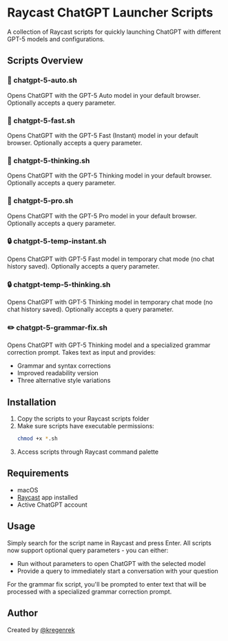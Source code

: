 # Raycast ChatGPT Launcher Scripts

A collection of Raycast scripts for quickly launching ChatGPT with different GPT-5 models and configurations.

## Scripts Overview

### 🤖 chatgpt-5-auto.sh
Opens ChatGPT with the GPT-5 Auto model in your default browser. Optionally accepts a query parameter.

### 🤖 chatgpt-5-fast.sh
Opens ChatGPT with the GPT-5 Fast (Instant) model in your default browser. Optionally accepts a query parameter.

### 🤖 chatgpt-5-thinking.sh
Opens ChatGPT with the GPT-5 Thinking model in your default browser. Optionally accepts a query parameter.

### 🤖 chatgpt-5-pro.sh
Opens ChatGPT with the GPT-5 Pro model in your default browser. Optionally accepts a query parameter.

### 🔒 chatgpt-5-temp-instant.sh
Opens ChatGPT with GPT-5 Fast model in temporary chat mode (no chat history saved). Optionally accepts a query parameter.

### 🔒 chatgpt-temp-5-thinking.sh
Opens ChatGPT with GPT-5 Thinking model in temporary chat mode (no chat history saved). Optionally accepts a query parameter.

### ✏️ chatgpt-5-grammar-fix.sh
Opens ChatGPT with GPT-5 Thinking model and a specialized grammar correction prompt. Takes text as input and provides:
- Grammar and syntax corrections
- Improved readability version
- Three alternative style variations

## Installation

1. Copy the scripts to your Raycast scripts folder
2. Make sure scripts have executable permissions:
   ```bash
   chmod +x *.sh
   ```
3. Access scripts through Raycast command palette

## Requirements

- macOS
- [Raycast](https://www.raycast.com/) app installed
- Active ChatGPT account

## Usage

Simply search for the script name in Raycast and press Enter. All scripts now support optional query parameters - you can either:
- Run without parameters to open ChatGPT with the selected model
- Provide a query to immediately start a conversation with your question

For the grammar fix script, you'll be prompted to enter text that will be processed with a specialized grammar correction prompt.

## Author

Created by [@kregenrek](https://github.com/kregenrek)
